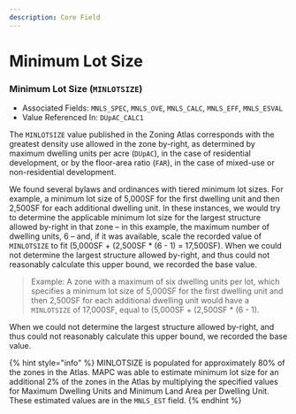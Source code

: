 ```yaml
---
description: Core Field
---
```


# Minimum Lot Size

### Minimum Lot Size \(`MINLOTSIZE`\) 

* Associated Fields: `MNLS_SPEC`, `MNLS_OVE`, `MNLS_CALC`, `MNLS_EFF`, `MNLS_ESVAL` 
* Value Referenced In: `DUpAC_CALC1` 

The `MINLOTSIZE` value published in the Zoning Atlas corresponds with the greatest density use allowed in the zone by-right, as determined by maximum dwelling units per acre \(`DUpAC`\), in the case of residential development, or by the floor-area ratio \(`FAR`\), in the case of mixed-use or non-residential development.  

We found several bylaws and ordinances with tiered minimum lot sizes. For example, a minimum lot size of 5,000SF for the first dwelling unit and then 2,500SF for each additional dwelling unit. In these instances, we would try to determine the applicable minimum lot size for the largest structure allowed by-right in that zone – in this example, the maximum number of dwelling units, 6 – and, if it was available, scale the recorded value of `MINLOTSIZE` to fit \(5,000SF + \(2,500SF \* \(6 - 1\) = 17,500SF\). When we could not determine the largest structure allowed by-right, and thus could not reasonably calculate this upper bound, we recorded the base value.  

> Example: A zone with a maximum of six dwelling units per lot, which specifies a minimum lot size of 5,000SF for the first dwelling unit and then 2,500SF for each additional dwelling unit would have a `MINLOTSIZE` of 17,000SF, equal to \(5,000SF + \(2,500SF \* \(6 - 1\).

When we could not determine the largest structure allowed by-right, and thus could not reasonably calculate this upper bound, we recorded the base value.  

{% hint style="info" %}
MINLOTSIZE is populated for approximately 80% of the zones in the Atlas. MAPC was able to estimate minimum lot size for an additional 2% of the zones in the Atlas by multiplying the specified values for Maximum Dwelling Units and Minimum Land Area per Dwelling Unit. These estimated values are in the `MNLS_EST` field.
{% endhint %}

  

